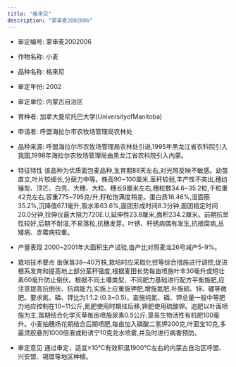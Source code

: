 ```yaml
---
title: "格来尼"
description: "蒙审麦2002006"
---
```

* 审定编号:  蒙审麦2002006

*  作物名称:  小麦

*  品种名称:  格来尼

*  审定年份:  2002

*  审定单位:  内蒙古自治区

* 育种者:  加拿大曼尼托巴大学(UniversityofManitoba)

*  申请者:  呼盟海拉尔市农牧场管理局农林处

*  品种来源:  呼盟海拉尔市农牧场管理局农林处引进,1995年黑龙江省农科院引入我国,1998年海拉尔农牧场管理局由黑龙江省农科院引入内蒙。

*  特征特性
该品种为优质面包麦品种,生育期88天左右,对光照反映不敏感。幼苗直立,叶片较细长,分蘖力中等。株高90~100厘米,茎秆较弱,丰产性不突出,穗纺锤型、顶芒、白壳、大穗、大粒、穗长9厘米左右,穗粒数34.6~35.2粒,千粒重42克左右,容重775~795克/升,籽粒饱满度稍差。蛋白质16.46%,湿面筋35.2%,沉降值67.1毫升,吸水率63.6%,面团形成时间8.3分钟,面团稳定时间20.0分钟,拉伸仪最大阻力720E.U,延伸性23.8厘米,面积234.2厘米。前期抗旱性较好,后期不耐湿,不易落粒,抗穗发芽。叶锈、秆锈病偶有发生,抗根腐病,丛矮病、赤霉病较重。

*  产量表现
2000~2001年大面积生产试验,亩产比对照麦龙26号减产5-9%。

*  栽培技术要点
亩保苗38~40万株,栽培时应采取化控等综合措施进行调控,促进根系发育和提高地上部分茎秆强度,根据麦田长势每亩喷施叶丰30毫升或短壮素60毫升防止倒伏。根据不同土壤类型、不同肥力基础进行配方平衡施肥,应注意提高抗倒伏、抗病能力,实施上应重施钾肥,增施氮肥,补施硫、锌、硼等微肥。要求氮、磷、钾比为1∶1.2∶(0.3~0.5)。亩施纯氮、磷、钾总量一般中等肥力地应控制在10~11公斤,氮肥使用时期往后移,钾肥使用硫酸钾。追肥以叶面喷施为主,苗期结合化学灭草每亩喷施尿素0.5公斤,垦易生物活性有机肥100毫升。小麦抽穗扬花期结合后期喷肥,每亩加入磷酸二氢钾200克,叶面宝10克,多菌灵胶悬剂1000倍液或粉诱宁10克兑水喷雾,并及时进行病害预防。

*  审定意见
通过审定，适宜≥10℃有效积温1900℃左右的内蒙古自治区呼盟、兴安盟、锡盟等地区种植。
